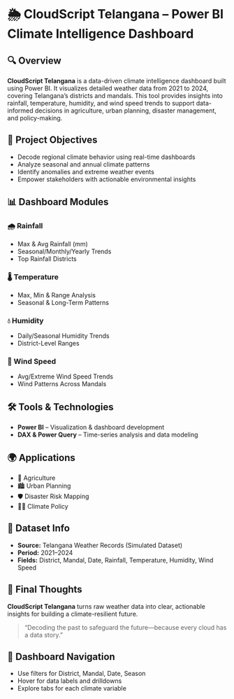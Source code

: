 <h1>🌦️ CloudScript Telangana – Power BI Climate Intelligence Dashboard</h1>

<h2>🔍 Overview</h2>
<p><strong>CloudScript Telangana</strong> is a data-driven climate intelligence dashboard built using Power BI. It visualizes detailed weather data from 2021 to 2024, covering Telangana’s districts and mandals. This tool provides insights into rainfall, temperature, humidity, and wind speed trends to support data-informed decisions in agriculture, urban planning, disaster management, and policy-making.</p>

<h2>🎯 Project Objectives</h2>
<ul>
  <li>Decode regional climate behavior using real-time dashboards</li>
  <li>Analyze seasonal and annual climate patterns</li>
  <li>Identify anomalies and extreme weather events</li>
  <li>Empower stakeholders with actionable environmental insights</li>
</ul>

<h2>📊 Dashboard Modules</h2>

<h3>🌧 Rainfall</h3>
<ul>
  <li>Max & Avg Rainfall (mm)</li>
  <li>Seasonal/Monthly/Yearly Trends</li>
  <li>Top Rainfall Districts</li>
</ul>

<h3>🌡 Temperature</h3>
<ul>
  <li>Max, Min & Range Analysis</li>
  <li>Seasonal & Long-Term Patterns</li>
</ul>

<h3>💧 Humidity</h3>
<ul>
  <li>Daily/Seasonal Humidity Trends</li>
  <li>District-Level Ranges</li>
</ul>

<h3>💨 Wind Speed</h3>
<ul>
  <li>Avg/Extreme Wind Speed Trends</li>
  <li>Wind Patterns Across Mandals</li>
</ul>

<h2>🛠 Tools & Technologies</h2>
<ul>
  <li><strong>Power BI</strong> – Visualization & dashboard development</li>
  <li><strong>DAX & Power Query</strong> – Time-series analysis and data modeling</li>
</ul>

<h2>🌍 Applications</h2>
<ul>
  <li>🌾 Agriculture</li>
  <li>🏙 Urban Planning</li>
  <li>🛡 Disaster Risk Mapping</li>
  <li>🧑‍⚖️ Climate Policy</li>
</ul>

<h2>📁 Dataset Info</h2>
<ul>
  <li><strong>Source:</strong> Telangana Weather Records (Simulated Dataset)</li>
  <li><strong>Period:</strong> 2021–2024</li>
  <li><strong>Fields:</strong> District, Mandal, Date, Rainfall, Temperature, Humidity, Wind Speed</li>
</ul>

<h2>📌 Final Thoughts</h2>
<p><strong>CloudScript Telangana</strong> turns raw weather data into clear, actionable insights for building a climate-resilient future.</p>
<blockquote>“Decoding the past to safeguard the future—because every cloud has a data story.”</blockquote>

<h2>🧭 Dashboard Navigation</h2>
<ul>
  <li>Use filters for District, Mandal, Date, Season</li>
  <li>Hover for data labels and drilldowns</li>
  <li>Explore tabs for each climate variable</li>
</ul>
